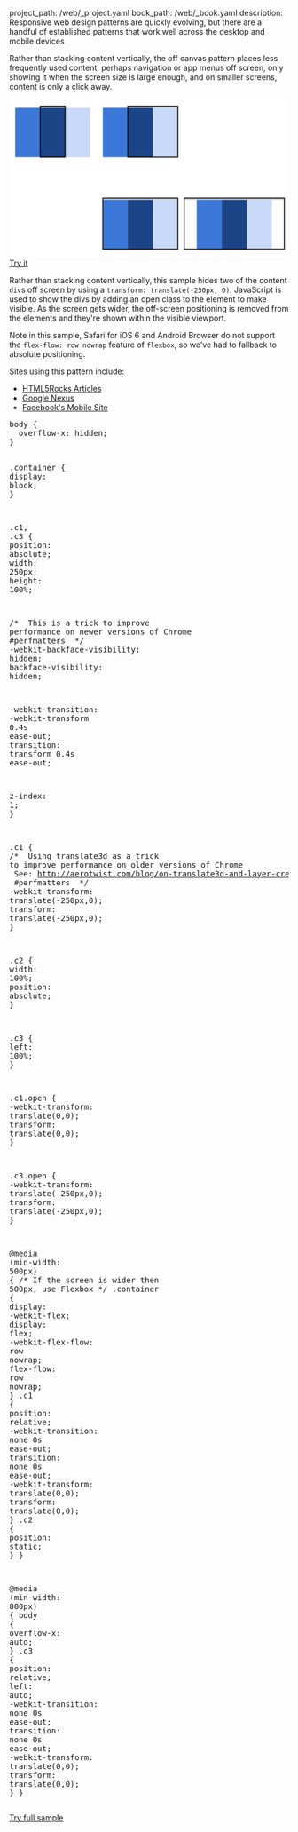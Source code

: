 project_path: /web/_project.yaml
book_path: /web/_book.yaml
description: Responsive web design patterns are quickly evolving, but there are a handful of established patterns that work well across the desktop and mobile devices

<p class="intro">
  Rather than stacking content vertically, the off canvas pattern places less frequently used content, perhaps navigation or app menus off screen, only showing it when the screen size is large enough, and on smaller screens, content is only a click away.
</p>

<a href="/web/resources/samples/fundamentals/design-and-ui/responsive/patterns/off-canvas.html">
  <img src="imgs/off-canvas.svg">
  Try it
</a>

Rather than stacking content vertically, this sample hides two of the content
`div`s off screen by using a `transform: translate(-250px, 0)`.  JavaScript is used
to show the divs by adding an open class to the element to make visible.  As the
screen gets wider, the off-screen positioning is removed from the elements and
they're shown within the visible viewport.

Note in this sample, Safari for iOS 6 and Android Browser do not support the
`flex-flow: row nowrap` feature of `flexbox`, so we’ve had to fallback to
absolute positioning.

Sites using this pattern include:

 * [HTML5Rocks
  Articles](http://www.html5rocks.com/en/tutorials/developertools/async-call-stack/)
 * [Google Nexus](https://www.google.com/nexus/)
 * [Facebook's Mobile Site](https://m.facebook.com/)


  <div dir="ltr" class="highlight-module highlight-module--code highlight-module--right">
      <div class="highlight"><pre><span class="nt">body</span> <span class="p">{</span>
  <span class="k">overflow-x</span><span class="o">:</span> <span class="k">hidden</span><span class="p">;</span>
<span class="p">}</span>

<span class="nc">.container</span> <span class="p">{</span>
  <span class="k">display</span><span class="o">:</span> <span class="k">block</span><span class="p">;</span>
<span class="p">}</span>

<span class="nc">.c1</span><span class="o">,</span> <span class="nc">.c3</span> <span class="p">{</span>
  <span class="k">position</span><span class="o">:</span> <span class="k">absolute</span><span class="p">;</span>
  <span class="k">width</span><span class="o">:</span> <span class="m">250px</span><span class="p">;</span>
  <span class="k">height</span><span class="o">:</span> <span class="m">100%</span><span class="p">;</span>

  <span class="c">/*</span>
<span class="c">    This is a trick to improve performance on newer versions of Chrome</span>
<span class="c">    #perfmatters</span>
<span class="c">  */</span>
  <span class="o">-</span><span class="n">webkit</span><span class="o">-</span><span class="n">backface</span><span class="o">-</span><span class="k">visibility</span><span class="o">:</span> <span class="k">hidden</span><span class="p">;</span>
  <span class="n">backface</span><span class="o">-</span><span class="k">visibility</span><span class="o">:</span> <span class="k">hidden</span><span class="p">;</span>

  <span class="o">-</span><span class="n">webkit</span><span class="o">-</span><span class="n">transition</span><span class="o">:</span> <span class="o">-</span><span class="n">webkit</span><span class="o">-</span><span class="n">transform</span> <span class="m">0.4s</span> <span class="n">ease</span><span class="o">-</span><span class="n">out</span><span class="p">;</span>
  <span class="n">transition</span><span class="o">:</span> <span class="n">transform</span> <span class="m">0.4s</span> <span class="n">ease</span><span class="o">-</span><span class="n">out</span><span class="p">;</span>

  <span class="k">z-index</span><span class="o">:</span> <span class="m">1</span><span class="p">;</span>
<span class="p">}</span>

<span class="nc">.c1</span> <span class="p">{</span>
  <span class="c">/*</span>
<span class="c">  Using translate3d as a trick to improve performance on older versions of Chrome</span>
<span class="c">  See: http://aerotwist.com/blog/on-translate3d-and-layer-creation-hacks/</span>
<span class="c">  #perfmatters</span>
<span class="c">  */</span>
  <span class="o">-</span><span class="n">webkit</span><span class="o">-</span><span class="n">transform</span><span class="o">:</span> <span class="n">translate</span><span class="p">(</span><span class="m">-250px</span><span class="o">,</span><span class="m">0</span><span class="p">);</span>
  <span class="n">transform</span><span class="o">:</span> <span class="n">translate</span><span class="p">(</span><span class="m">-250px</span><span class="o">,</span><span class="m">0</span><span class="p">);</span>
<span class="p">}</span>

<span class="nc">.c2</span> <span class="p">{</span>
  <span class="k">width</span><span class="o">:</span> <span class="m">100%</span><span class="p">;</span>
  <span class="k">position</span><span class="o">:</span> <span class="k">absolute</span><span class="p">;</span>
<span class="p">}</span>

<span class="nc">.c3</span> <span class="p">{</span>
  <span class="k">left</span><span class="o">:</span> <span class="m">100%</span><span class="p">;</span>
<span class="p">}</span>

<span class="nc">.c1.open</span> <span class="p">{</span>
  <span class="o">-</span><span class="n">webkit</span><span class="o">-</span><span class="n">transform</span><span class="o">:</span> <span class="n">translate</span><span class="p">(</span><span class="m">0</span><span class="o">,</span><span class="m">0</span><span class="p">);</span>
  <span class="n">transform</span><span class="o">:</span> <span class="n">translate</span><span class="p">(</span><span class="m">0</span><span class="o">,</span><span class="m">0</span><span class="p">);</span>
<span class="p">}</span>

<span class="nc">.c3.open</span> <span class="p">{</span>
  <span class="o">-</span><span class="n">webkit</span><span class="o">-</span><span class="n">transform</span><span class="o">:</span> <span class="n">translate</span><span class="p">(</span><span class="m">-250px</span><span class="o">,</span><span class="m">0</span><span class="p">);</span>
  <span class="n">transform</span><span class="o">:</span> <span class="n">translate</span><span class="p">(</span><span class="m">-250px</span><span class="o">,</span><span class="m">0</span><span class="p">);</span>
<span class="p">}</span>

<span class="k">@media</span> <span class="o">(</span><span class="nt">min-width</span><span class="o">:</span> <span class="nt">500px</span><span class="o">)</span> <span class="p">{</span>
  <span class="c">/* If the screen is wider then 500px, use Flexbox */</span>
  <span class="nc">.container</span> <span class="p">{</span>
    <span class="k">display</span><span class="o">:</span> <span class="o">-</span><span class="n">webkit</span><span class="o">-</span><span class="n">flex</span><span class="p">;</span>
    <span class="k">display</span><span class="o">:</span> <span class="n">flex</span><span class="p">;</span>
    <span class="o">-</span><span class="n">webkit</span><span class="o">-</span><span class="n">flex</span><span class="o">-</span><span class="n">flow</span><span class="o">:</span> <span class="n">row</span> <span class="k">nowrap</span><span class="p">;</span>
    <span class="n">flex</span><span class="o">-</span><span class="n">flow</span><span class="o">:</span> <span class="n">row</span> <span class="k">nowrap</span><span class="p">;</span>
  <span class="p">}</span>
  <span class="nc">.c1</span> <span class="p">{</span>
    <span class="k">position</span><span class="o">:</span> <span class="k">relative</span><span class="p">;</span>
    <span class="o">-</span><span class="n">webkit</span><span class="o">-</span><span class="n">transition</span><span class="o">:</span> <span class="k">none</span> <span class="m">0s</span> <span class="n">ease</span><span class="o">-</span><span class="n">out</span><span class="p">;</span>
    <span class="n">transition</span><span class="o">:</span> <span class="k">none</span> <span class="m">0s</span> <span class="n">ease</span><span class="o">-</span><span class="n">out</span><span class="p">;</span>
    <span class="o">-</span><span class="n">webkit</span><span class="o">-</span><span class="n">transform</span><span class="o">:</span> <span class="n">translate</span><span class="p">(</span><span class="m">0</span><span class="o">,</span><span class="m">0</span><span class="p">);</span>
    <span class="n">transform</span><span class="o">:</span> <span class="n">translate</span><span class="p">(</span><span class="m">0</span><span class="o">,</span><span class="m">0</span><span class="p">);</span>
  <span class="p">}</span>
  <span class="nc">.c2</span> <span class="p">{</span>
    <span class="k">position</span><span class="o">:</span> <span class="k">static</span><span class="p">;</span>
  <span class="p">}</span>
<span class="p">}</span>

<span class="k">@media</span> <span class="o">(</span><span class="nt">min-width</span><span class="o">:</span> <span class="nt">800px</span><span class="o">)</span> <span class="p">{</span>
  <span class="nt">body</span> <span class="p">{</span>
    <span class="k">overflow-x</span><span class="o">:</span> <span class="k">auto</span><span class="p">;</span>
  <span class="p">}</span>
  <span class="nc">.c3</span> <span class="p">{</span>
    <span class="k">position</span><span class="o">:</span> <span class="k">relative</span><span class="p">;</span>
    <span class="k">left</span><span class="o">:</span> <span class="k">auto</span><span class="p">;</span>
    <span class="o">-</span><span class="n">webkit</span><span class="o">-</span><span class="n">transition</span><span class="o">:</span> <span class="k">none</span> <span class="m">0s</span> <span class="n">ease</span><span class="o">-</span><span class="n">out</span><span class="p">;</span>
    <span class="n">transition</span><span class="o">:</span> <span class="k">none</span> <span class="m">0s</span> <span class="n">ease</span><span class="o">-</span><span class="n">out</span><span class="p">;</span>
    <span class="o">-</span><span class="n">webkit</span><span class="o">-</span><span class="n">transform</span><span class="o">:</span> <span class="n">translate</span><span class="p">(</span><span class="m">0</span><span class="o">,</span><span class="m">0</span><span class="p">);</span>
    <span class="n">transform</span><span class="o">:</span> <span class="n">translate</span><span class="p">(</span><span class="m">0</span><span class="o">,</span><span class="m">0</span><span class="p">);</span>
  <span class="p">}</span>
<span class="p">}</span>
</pre></div>
      <p>
        <a class="highlight-module__cta mdl-button mdl-js-button mdl-button--raised mdl-button--colored" href="/web/resources/samples/fundamentals/design-and-ui/responsive/patterns/off-canvas.html">Try full sample</a>
      </p>
  </div>





